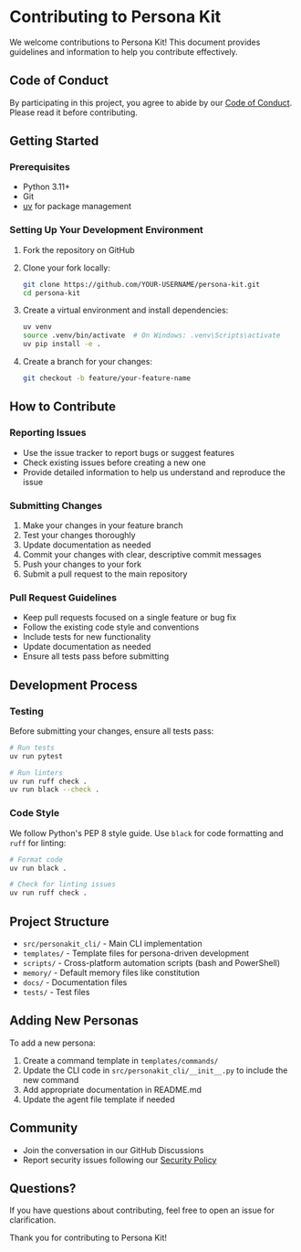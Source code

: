 # Contributing to Persona Kit

We welcome contributions to Persona Kit! This document provides guidelines and information to help you contribute effectively.

## Code of Conduct

By participating in this project, you agree to abide by our [Code of Conduct](CODE_OF_CONDUCT.md). Please read it before contributing.

## Getting Started

### Prerequisites

- Python 3.11+
- Git
- [uv](https://docs.astral.sh/uv/) for package management

### Setting Up Your Development Environment

1. Fork the repository on GitHub
2. Clone your fork locally:
   ```bash
   git clone https://github.com/YOUR-USERNAME/persona-kit.git
   cd persona-kit
   ```

3. Create a virtual environment and install dependencies:
   ```bash
   uv venv
   source .venv/bin/activate  # On Windows: .venv\Scripts\activate
   uv pip install -e .
   ```

4. Create a branch for your changes:
   ```bash
   git checkout -b feature/your-feature-name
   ```

## How to Contribute

### Reporting Issues

- Use the issue tracker to report bugs or suggest features
- Check existing issues before creating a new one
- Provide detailed information to help us understand and reproduce the issue

### Submitting Changes

1. Make your changes in your feature branch
2. Test your changes thoroughly
3. Update documentation as needed
4. Commit your changes with clear, descriptive commit messages
5. Push your changes to your fork
6. Submit a pull request to the main repository

### Pull Request Guidelines

- Keep pull requests focused on a single feature or bug fix
- Follow the existing code style and conventions
- Include tests for new functionality
- Update documentation as needed
- Ensure all tests pass before submitting

## Development Process

### Testing

Before submitting your changes, ensure all tests pass:

```bash
# Run tests
uv run pytest

# Run linters
uv run ruff check .
uv run black --check .
```

### Code Style

We follow Python's PEP 8 style guide. Use `black` for code formatting and `ruff` for linting:

```bash
# Format code
uv run black .

# Check for linting issues
uv run ruff check .
```

## Project Structure

- `src/personakit_cli/` - Main CLI implementation
- `templates/` - Template files for persona-driven development
- `scripts/` - Cross-platform automation scripts (bash and PowerShell)
- `memory/` - Default memory files like constitution
- `docs/` - Documentation files
- `tests/` - Test files

## Adding New Personas

To add a new persona:

1. Create a command template in `templates/commands/`
2. Update the CLI code in `src/personakit_cli/__init__.py` to include the new command
3. Add appropriate documentation in README.md
4. Update the agent file template if needed

## Community

- Join the conversation in our GitHub Discussions
- Report security issues following our [Security Policy](SECURITY.md)

## Questions?

If you have questions about contributing, feel free to open an issue for clarification.

Thank you for contributing to Persona Kit!